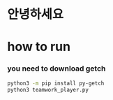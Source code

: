 안녕하세요
=======

# how to run
### you need to download getch

```sh
python3 -m pip install py-getch
python3 teamwork_player.py
```
